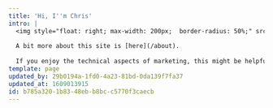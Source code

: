 ```yaml
---
title: 'Hi, I''m Chris'
intro: |
  <img style="float: right; max-width: 200px;  border-radius: 50%;" src="/img/home/Chris_Headshot.jpg">I've managed marketing and product for more than 15 years, mostly for B2B products. I co-founded Adfury, a SaaS platform for optimizing search advertising. This site is my second brain for digital marketing reference and a collection of various thoughts. 
  
  A bit more about this site is [here](/about).
  
  If you enjoy the technical aspects of marketing, this might be helpful. If you don't, [get in touch](mailto:chris@generalgrowthanalytics.com) and I might be able to do it for you.
template: page
updated_by: 29b0194a-1fd0-4a23-81bd-0da139f7fa37
updated_at: 1609013915
id: b785a320-1b83-48eb-b8bc-c5770f3caecb
---
```


